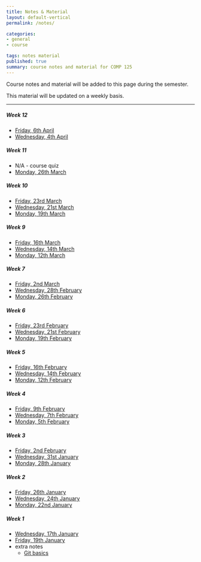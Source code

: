 ```yaml
---
title: Notes & Material
layout: default-vertical
permalink: /notes/

categories:
- general
- course

tags: notes material
published: true
summary: course notes and material for COMP 125
---
```


Course notes and material will be added to this page during the semester.

This material will be updated on a weekly basis.

***

##### Week 12

  * [Friday, 6th April](/assets/docs/2018/comp125-week12-fri.pdf)
  * [Wednesday, 4th April](/assets/docs/2018/comp125-week12-wed.pdf)  

##### Week 11

  * N/A - course quiz
  * [Monday, 26th March](/assets/docs/2018/comp125-week11-mon.pdf)

##### Week 10

  * [Friday, 23rd March](/assets/docs/2018/comp125-week10-fri.pdf)
  * [Wednesday, 21st March](/assets/docs/2018/comp125-week10-wed.pdf)  
  * [Monday, 19th March](/assets/docs/2018/comp125-week10-mon.pdf)  

##### Week 9

  * [Friday, 16th March](/assets/docs/2018/comp125-week9-fri.pdf)
  * [Wednesday, 14th March](/assets/docs/2018/comp125-week9-wed.pdf)
  * [Monday, 12th March](/assets/docs/2018/comp125-week9-mon.pdf)

##### Week 7

  * [Friday, 2nd March](/assets/docs/2018/comp125-week7-fri.pdf)
  * [Wednesday, 28th February](/assets/docs/2018/comp125-week7-wed.pdf)
  * [Monday, 26th February](/assets/docs/2018/comp125-week7-mon.pdf)

##### Week 6

  * [Friday, 23rd February](/assets/docs/2018/comp125-week6-fri.pdf)
  * [Wednesday, 21st February](/assets/docs/2018/comp125-week6-wed.pdf)
  * [Monday, 19th February](/assets/docs/2018/comp125-week6-mon.pdf)

##### Week 5

  * [Friday, 16th February](/assets/docs/2018/comp125-week5-fri.pdf)
  * [Wednesday, 14th February](/assets/docs/2018/comp125-week5-wed.pdf)
  * [Monday, 12th February](/assets/docs/2018/comp125-week5-mon.pdf)

##### Week 4

  * [Friday, 9th February](/assets/docs/2018/comp125-week4-fri.pdf)
  * [Wednesday, 7th February](/assets/docs/2018/comp125-week4-wed.pdf)
  * [Monday, 5th February](/assets/docs/2018/comp125-week4-mon.pdf)

##### Week 3

  * [Friday, 2nd February](/assets/docs/2018/comp125-week3-fri.pdf)
  * [Wednesday, 31st January](/assets/docs/2018/comp125-week3-wed.pdf)
  * [Monday, 28th January](/assets/docs/2018/comp125-week3-mon.pdf)

##### Week 2

  * [Friday, 26th January](/assets/docs/2018/comp125-week2-fri.pdf)
  * [Wednesday, 24th January](/assets/docs/2018/comp125-week2-wed.pdf)
  * [Monday, 22nd January](/assets/docs/2018/comp125-week2-mon.pdf)

##### Week 1

  * [Wednesday, 17th January](/assets/docs/2018/comp125-week1-wed.pdf)
  * [Friday, 19th January](/assets/docs/2018/comp125-week1-fri.pdf)
  * extra notes
    * [Git basics](/assets/docs/extras/git-basics.pdf)

